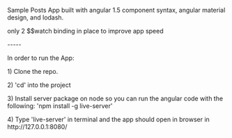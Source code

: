 <p>Sample Posts App built with angular 1.5 component syntax, angular material design, and lodash.</p>
<p>only 2 $$watch binding in place to improve app speed</p>
-----

<p>In order to run the App:</p>
<p>1) Clone the repo.</p>
<p>2) 'cd' into the project</p>
<p>3) Install server package on node so you can run the angular code with the following: 'npm install -g live-server'</p>
<p>4) Type 'live-server' in terminal and the app should open in browser in http://127.0.0.1:8080/</p>
<p></p>
<p></p>